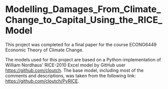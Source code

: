 # Modelling_Damages_From_Climate_Change_to_Capital_Using_the_RICE_Model

This project was completed for a final paper for the course ECONG6449 Economic Theory of Climate Change.

The models used for this project are based on a Python-implementation of William Nordhaus' RICE-2010 Excel model by GitHub user https://github.com/cloutch. The base model, including most of the comments and descriptions, was taken from the following link: https://github.com/cloutch/PyRICE.
